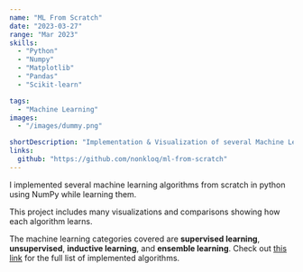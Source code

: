 ```yaml
---
name: "ML From Scratch"
date: "2023-03-27"
range: "Mar 2023"
skills:
  - "Python"
  - "Numpy"
  - "Matplotlib"
  - "Pandas"
  - "Scikit-learn"

tags:
  - "Machine Learning"
images:
  - "/images/dummy.png"

shortDescription: "Implementation & Visualization of several Machine Learning algorithms"
links:
  github: "https://github.com/nonkloq/ml-from-scratch"
---
```



I implemented several machine learning algorithms from scratch in python using NumPy while learning them. 

This project includes many visualizations and comparisons showing how each algorithm learns.

The machine learning categories covered are **supervised learning**, **unsupervised**, **inductive learning**, and **ensemble learning**. Check out [this link](https://github.com/nonkloq/ml-from-scratch/blob/main/README.md) for the full list of implemented algorithms.